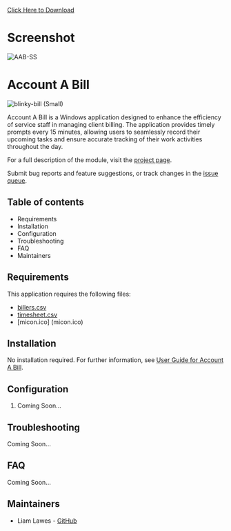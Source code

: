 [Click Here to Download](https://github.com/sudosendit/AccountABill-public/archive/refs/heads/main.zip)

# Screenshot

![AAB-SS](https://github.com/user-attachments/assets/12a80c90-4ecb-4bdf-b80a-14ba7146ec9c)


# Account A Bill

![blinky-bill (Small)](https://github.com/user-attachments/assets/8f99b16e-5a86-48df-a422-085a050c66d7)

Account A Bill is a Windows application designed to enhance the efficiency of service staff in managing client billing. The application provides timely prompts every 15 minutes, allowing users to seamlessly record their upcoming tasks and ensure accurate tracking of their work activities throughout the day.

For a full description of the module, visit the
[project page](https://github.com/sudosendit/AccountABill-public/).

Submit bug reports and feature suggestions, or track changes in the
[issue queue](https://github.com/sudosendit/AccountABill-public/issues).


## Table of contents

- Requirements
- Installation
- Configuration
- Troubleshooting
- FAQ
- Maintainers


## Requirements

This application requires the following files:

- [billers.csv](billers.csv)
- [timesheet.csv](timesheet.csv)
- [micon.ico] (micon.ico)


## Installation

No installation required. For further information, see
[User Guide for Account A Bill](https://github.com/sudosendit/AccountABill-public/).


## Configuration

1. Coming Soon...


## Troubleshooting

Coming Soon...


## FAQ

Coming Soon...


## Maintainers

- Liam Lawes - [GitHub](https://github.com/sudosendit/)
